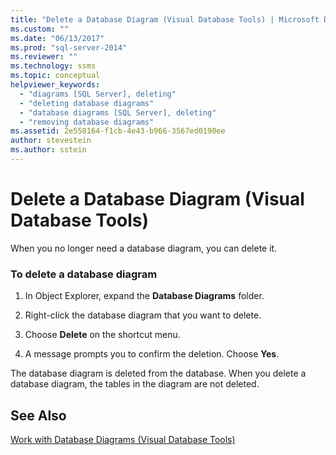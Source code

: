 ```yaml
---
title: "Delete a Database Diagram (Visual Database Tools) | Microsoft Docs"
ms.custom: ""
ms.date: "06/13/2017"
ms.prod: "sql-server-2014"
ms.reviewer: ""
ms.technology: ssms
ms.topic: conceptual
helpviewer_keywords: 
  - "diagrams [SQL Server], deleting"
  - "deleting database diagrams"
  - "database diagrams [SQL Server], deleting"
  - "removing database diagrams"
ms.assetid: 2e558164-f1cb-4e43-b966-3567ed0190ee
author: stevestein
ms.author: sstein
---
```

# Delete a Database Diagram (Visual Database Tools)
  When you no longer need a database diagram, you can delete it.  
  
### To delete a database diagram  
  
1.  In Object Explorer, expand the **Database Diagrams** folder.  
  
2.  Right-click the database diagram that you want to delete.  
  
3.  Choose **Delete** on the shortcut menu.  
  
4.  A message prompts you to confirm the deletion. Choose **Yes**.  
  
 The database diagram is deleted from the database. When you delete a database diagram, the tables in the diagram are not deleted.  
  
## See Also  
 [Work with Database Diagrams &#40;Visual Database Tools&#41;](visual-database-tools.md)  
  
  
